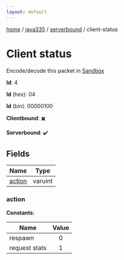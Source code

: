 ```yaml
---
layout: default
---
```


[home](/)  /  [java335](/protocol/java335)  /  [serverbound](/protocol/java335/serverbound)  /  client-status

# Client status

Encode/decode this packet in [Sandbox](../../../sandbox/java335#serverbound.client_status)

**Id**: 4

**Id** (hex): 04

**Id** (bin): 00000100

**Clientbound**: ✖️

**Serverbound**: ✔️

## Fields

Name | Type
---|---
[action](#action) | varuint

### action

**Constants**:

Name | Value
---|:---:
respawn | 0
request stats | 1

